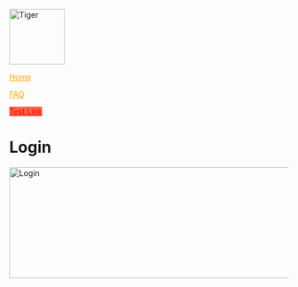 
<a href = 'https://theabso.github.io/no-deadzones'><img src = "https://user-images.githubusercontent.com/69938027/99356802-cae31b80-2878-11eb-8877-af476a9b3638.png" alt = 'Tiger' height = "100" width = "100"></a>


<a href = 'https://theabso.github.io/no-deadzones/' style = 'color:orange'>Home</a>

<a href = 'https://theabso.github.io/no-deadzones/FAQ' style ='color:orange;'>FAQ</a>

<a href="http://example.com/" style="color:red; background-color:tomato;">Test Link</a>


# Login
<a href = 'login_complete.md'><img src = "https://user-images.githubusercontent.com/69938027/99370157-51a0f400-288b-11eb-87b9-0096913777c0.PNG" alt = 'Login'  height = "200" width = "10000"></a>
